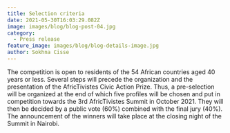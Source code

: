 ```yaml
---
title: Selection criteria
date: 2021-05-30T16:03:29.082Z
image: images/blog/blog-post-04.jpg
category:
  - Press release
feature_image: images/blog/blog-details-image.jpg
author: Sokhna Cisse
---
```

The competition is open to residents of the 54 African countries aged 40 years or less. Several steps will precede the organization and the presentation of the AfricTivistes Civic Action Prize. Thus, a pre-selection will be organized at the end of which five profiles will be chosen and put in competition towards the 3rd AfricTivistes Summit in October 2021. They will then be decided by a public vote (60%) combined with the final jury (40%). The announcement of the winners will take place at the closing night of the Summit in Nairobi.
